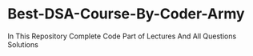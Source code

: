 # Best-DSA-Course-By-Coder-Army
In This Repository Complete Code Part of Lectures
And All Questions Solutions
